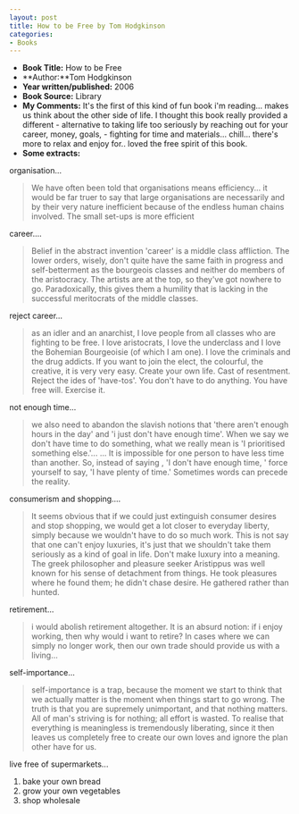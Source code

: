 ```yaml
---
layout: post
title: How to be Free by Tom Hodgkinson
categories:
- Books
---
```


- **Book Title:** How to be Free
- **Author:**Tom Hodgkinson
- **Year written/published:** 2006
- **Book Source:** Library
- **My Comments:** It's the first of this kind of fun book i'm reading... makes us think about the other side of life. I thought this book really provided a different - alternative to taking life too seriously by reaching out for your career, money, goals, - fighting for time and materials... chill... there's more to relax and enjoy for.. loved the free spirit of this book.
- **Some extracts:**

organisation...

> We have often been told that organisations means efficiency... it would be far truer to say that large organisations are necessarily and by their very nature inefficient because of the endless human chains involved. The small set-ups is more efficient

career....

> Belief in the abstract invention 'career' is a middle class affliction. The lower orders, wisely, don't quite have the same faith in progress and self-betterment as the bourgeois classes and neither do members of the aristocracy. The artists are at the top, so they've got nowhere to go. Paradoxically, this gives them a humility that is lacking in the successful meritocrats of the middle classes.

reject career...

> as an idler and an anarchist, I love people from all classes who are fighting to be free. I love aristocrats, I love the underclass and I love the Bohemian Bourgeoisie (of which I am one). I love the criminals and the drug addicts. If you want to join the elect, the colourful, the creative, it is very very easy. Create your own life. Cast of resentment. Reject the ides of 'have-tos'. You don't have to do anything. You have free will. Exercise it.

not enough time...

> we also need to abandon the slavish notions that 'there aren't enough hours in the day' and 'i just don't have enough time'. When we say we don't have time to do something, what we really mean is 'I prioritised something else.'... ... It is impossible for one person to have less time than another. So, instead of saying , 'I don't have enough time, ' force yourself to say, 'I have plenty of time.' Sometimes words can precede the reality.

consumerism and shopping....

> It seems obvious that if we could just extinguish consumer desires and stop shopping, we would get a lot closer to everyday liberty, simply because we wouldn't have to do so much work. This is not say that one can't enjoy luxuries, it's just that we shouldn't take them seriously as a kind of goal in life. Don't make luxury into a meaning. The greek philosopher and pleasure seeker Aristippus was well known for his sense of detachment from things. He took pleasures where he found them; he didn't chase desire. He gathered rather than hunted.

retirement...

> i would abolish retirement altogether. It is an absurd notion: if i enjoy working, then why would i want to retire? In cases where we can simply no longer work, then our own trade should provide us with a living...

self-importance...

> self-importance is a trap, because the moment we start to think that we actually matter is the moment when things start to go wrong. The truth is that you are supremely unimportant, and that nothing matters. All of man's striving is for nothing; all effort is wasted. To realise that everything is meaningless is tremendously liberating, since it then leaves us completely free to create our own loves and ignore the plan other have for us.

live free of supermarkets...

1. bake your own bread
2. grow your own vegetables
3. shop wholesale
